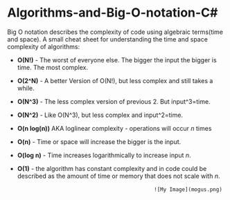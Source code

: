 # Algorithms-and-Big-O-notation-C#


Big O notation describes the complexity of code using algebraic terms(time and space).
A small cheat sheet for understanding the time and space complexity of algorithms:


- <strong>O(N!)</strong> - The worst of everyone else. The bigger the input the bigger is time. The most complex.

- <strong>O(2^N)</strong> - A better Version of O(N!), but less complex and still takes a while.

- <strong>O(N^3)</strong> - The less complex version of previous 2. But input^3=time.

- <strong>O(N^2)</strong> - Like O(N^3), but less complex and input^2=time.

- <strong>O(n log(n))</strong> AKA loglinear complexity - operations will occur *n* times

- <strong>O(n)</strong> - Time or space will increase the bigger is the input.

- <strong>O(log n)</strong> -  Time increases logarithmically to increase input *n*.

- <strong>O(1)</strong> - the algorithm has constant complexity and in code could be described as the amount of time or memory that does not scale with *n*. 

                                                  ![My Image](mogus.png)
